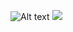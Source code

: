 ![Alt text](https://www.codewars.com/users/youngsavage22/badges/micro)
<img src="https://www.codewars.com/users/youngsavage22/badges/micro">
